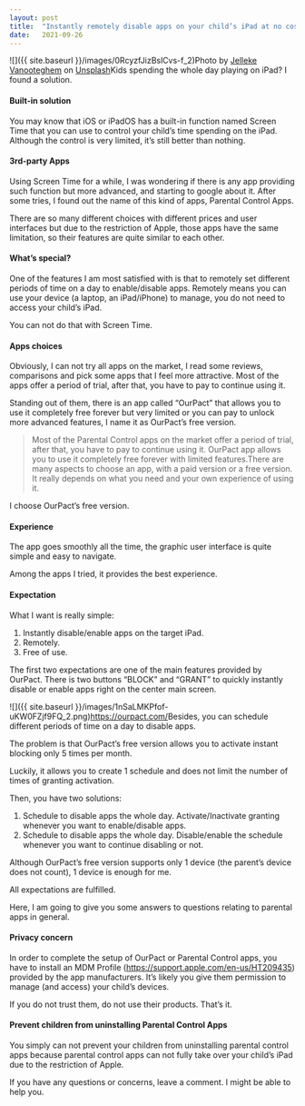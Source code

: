 ```yaml
---
layout:	post
title:	"Instantly remotely disable apps on your child’s iPad at no cost"
date:	2021-09-26
---
```


  ![]({{ site.baseurl }}/images/0RcyzfJizBslCvs-f_2)Photo by [Jelleke Vanooteghem](https://unsplash.com/@ilumire?utm_source=medium&utm_medium=referral) on [Unsplash](https://unsplash.com?utm_source=medium&utm_medium=referral)Kids spending the whole day playing on iPad? I found a solution.

#### Built-in solution

You may know that iOS or iPadOS has a built-in function named Screen Time that you can use to control your child’s time spending on the iPad. Although the control is very limited, it’s still better than nothing.

#### 3rd-party Apps

Using Screen Time for a while, I was wondering if there is any app providing such function but more advanced, and starting to google about it. After some tries, I found out the name of this kind of apps, Parental Control Apps.

There are so many different choices with different prices and user interfaces but due to the restriction of Apple, those apps have the same limitation, so their features are quite similar to each other.

#### What’s special?

One of the features I am most satisfied with is that to remotely set different periods of time on a day to enable/disable apps. Remotely means you can use your device (a laptop, an iPad/iPhone) to manage, you do not need to access your child’s iPad.

You can not do that with Screen Time.

#### Apps choices

Obviously, I can not try all apps on the market, I read some reviews, comparisons and pick some apps that I feel more attractive. Most of the apps offer a period of trial, after that, you have to pay to continue using it.

Standing out of them, there is an app called “OurPact” that allows you to use it completely free forever but very limited or you can pay to unlock more advanced features, I name it as OurPact’s free version.


> Most of the Parental Control apps on the market offer a period of trial, after that, you have to pay to continue using it.
> OurPact app allows you to use it completely free forever with limited features.There are many aspects to choose an app, with a paid version or a free version. It really depends on what you need and your own experience of using it.

I choose OurPact’s free version.

#### Experience

The app goes smoothly all the time, the graphic user interface is quite simple and easy to navigate.

Among the apps I tried, it provides the best experience.

#### Expectation

What I want is really simple:  
1. Instantly disable/enable apps on the target iPad.  
2. Remotely.  
3. Free of use.

The first two expectations are one of the main features provided by OurPact. There is two buttons “BLOCK” and “GRANT” to quickly instantly disable or enable apps right on the center main screen.

![]({{ site.baseurl }}/images/1nSaLMKPfof-uKW0FZjf9FQ_2.png)<https://ourpact.com/>Besides, you can schedule different periods of time on a day to disable apps.

The problem is that OurPact’s free version allows you to activate instant blocking only 5 times per month.

Luckily, it allows you to create 1 schedule and does not limit the number of times of granting activation.

Then, you have two solutions:  
1. Schedule to disable apps the whole day. Activate/Inactivate granting whenever you want to enable/disable apps.  
2. Schedule to disable apps the whole day. Disable/enable the schedule whenever you want to continue disabling or not.

Although OurPact’s free version supports only 1 device (the parent’s device does not count), 1 device is enough for me.

All expectations are fulfilled.

Here, I am going to give you some answers to questions relating to parental apps in general.

#### Privacy concern

In order to complete the setup of OurPact or Parental Control apps, you have to install an MDM Profile (<https://support.apple.com/en-us/HT209435>) provided by the app manufacturers. It’s likely you give them permission to manage (and access) your child’s devices.

If you do not trust them, do not use their products. That’s it.

#### Prevent children from uninstalling Parental Control Apps

You simply can not prevent your children from uninstalling parental control apps because parental control apps can not fully take over your child’s iPad due to the restriction of Apple.

If you have any questions or concerns, leave a comment. I might be able to help you.

  